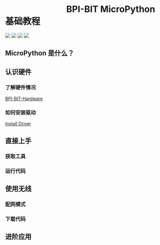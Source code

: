 
# &emsp;&emsp;&emsp;&emsp;&emsp;&emsp;&emsp;BPI-BIT MicroPython 基础教程

![](https://img.shields.io/badge/open%20source-bananpi-brightgreen.svg)
![](https://img.shields.io/badge/support-pycharm-red.svg)
![](https://img.shields.io/badge/support-smartconfig-FF00FF.svg)
![](https://img.shields.io/badge/custom-firmware-0000FF.svg)

## MicroPython 是什么？

## 认识硬件

### 了解硬件情况

[BPI-BIT-Hardware](https://github.com/BPI-STEAM/BPI-BIT-Hardware)

### 如何安装驱动

[Install Driver](https://github.com/BPI-STEAM/BPI-BIT-Hardware/blob/master/driver.md)

## 直接上手

### 获取工具

### 运行代码

## 使用无线

### 配网模式

### 下载代码

## 进阶应用
